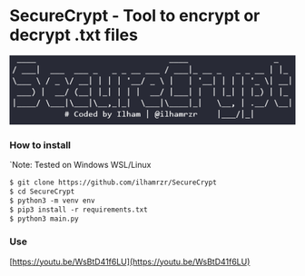 # SecureCrypt - Tool to encrypt or decrypt .txt files



![SecureCrypt](https://raw.githubusercontent.com/ilhamrzr/SecureCrypt/main/static/SecureCrypt.png)

### How to install

`Note: Tested on Windows WSL/Linux

```
$ git clone https://github.com/ilhamrzr/SecureCrypt
$ cd SecureCrypt
$ python3 -m venv env
$ pip3 install -r requirements.txt
$ python3 main.py
```

### Use

[https://youtu.be/WsBtD41f6LU](https://youtu.be/WsBtD41f6LU)
